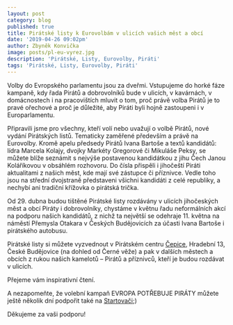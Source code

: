```yaml
---
layout: post
category: blog
published: true
title: Pirátské listy k Eurovolbám v ulicích vašich měst a obcí
date: '2019-04-26 09:02pm'
author: Zbyněk Konvička
image: posts/pl-eu-vyrez.jpg
description: 'Pirátské, Listy, Eurovolby, Piráti'
tags: 'Pirátské, Listy, Eurovolby, Piráti'
---
```

Volby do Evropského parlamentu jsou za dveřmi. Vstupujeme do horké fáze kampaně, kdy řada Pirátů a dobrovolníků bude v ulicích, v kavárnách, v domácnostech i na pracovištích mluvit o tom, proč právě volba Pirátů je to pravé ořechové a proč je důležité, aby Piráti byli hojně zastoupeni i v Europarlamentu.

Připravili jsme pro všechny, kteří volí nebo uvažují o volbě Pirátů, nové vydání Pirátských listů. Tematicky zaměřené především a právě na Eurovolby. Kromě apelu předsedy Pirátů Ivana Bartoše a textů kandidátů: lídra Marcela Kolajy, dvojky Markéty Gregorové či Mikuláše Peksy, se můžete blíže seznámit s nejvýše postavenou kandidátkou z jihu Čech Janou Koláříkovou v obsáhlém rozhovoru. Do čísla přispěli i jihočeští Piráti aktualitami z našich měst, kde mají své zástupce či příznivce. Vedle toho jsou na střední dvojstraně představeni všichni kandidáti z celé republiky, a nechybí ani tradiční křížovka o pirátská trička.

Od 29. dubna budou tištěné Pirátské listy rozdávány v ulicích jihočeských měst a obcí Piráty i dobrovolníky, chystáme v květnu řadu neformálních akcí na podporu našich kandidátů, z nichž ta největší se odehraje 11. května na náměstí Přemysla Otakara v Českých Budějovicích za účasti Ivana Bartoše i pirátského autobusu.

Pirátské listy si můžete vyzvednout v Pirátském centru [Čepice](https://www.facebook.com/cepiceCB/), Hradební 13, České Budějovice (na dohled od Černé věže) a pak v dalších městech a obcích z rukou našich kamelotů – Pirátů a příznivců, kteří je budou rozdávat v ulicích.

Přejeme vám inspirativní čtení.

A nezapomeňte, že volební kampaň EVROPA POTŘEBUJE PIRÁTY můžete ještě několik dní podpořit také na [Startovači](https://www.startovac.cz/projekty/evropa-potrebuje-piraty/);)

Děkujeme za vaši podporu!

